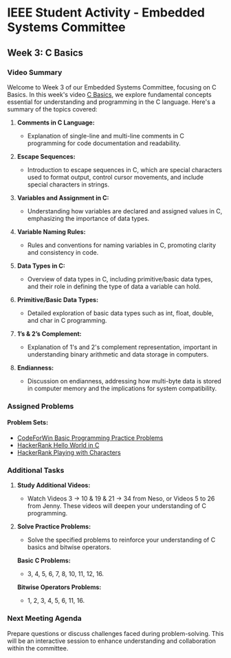 # IEEE Student Activity - Embedded Systems Committee

## Week 3: C Basics

### Video Summary

Welcome to Week 3 of our Embedded Systems Committee, focusing on C Basics. In this week's video [C Basics](https://youtu.be/gvA3MGSgalU?si=7Mzbe_qxeDXrREYp), we explore fundamental concepts essential for understanding and programming in the C language. Here's a summary of the topics covered:

1. **Comments in C Language:**
   - Explanation of single-line and multi-line comments in C programming for code documentation and readability.

2. **Escape Sequences:**
   - Introduction to escape sequences in C, which are special characters used to format output, control cursor movements, and include special characters in strings.

3. **Variables and Assignment in C:**
   - Understanding how variables are declared and assigned values in C, emphasizing the importance of data types.

4. **Variable Naming Rules:**
   - Rules and conventions for naming variables in C, promoting clarity and consistency in code.

5. **Data Types in C:**
   - Overview of data types in C, including primitive/basic data types, and their role in defining the type of data a variable can hold.

6. **Primitive/Basic Data Types:**
   - Detailed exploration of basic data types such as int, float, double, and char in C programming.

7. **1’s & 2’s Complement:**
   - Explanation of 1's and 2's complement representation, important in understanding binary arithmetic and data storage in computers.

8. **Endianness:**
   - Discussion on endianness, addressing how multi-byte data is stored in computer memory and the implications for system compatibility.

### Assigned Problems

#### Problem Sets:
- [CodeForWin Basic Programming Practice Problems](https://codeforwin.org/c-programming/basic-programming-practice-problems)
- [HackerRank Hello World in C](https://www.hackerrank.com/challenges/hello-world-c?isFullScreen=true)
- [HackerRank Playing with Characters](https://www.hackerrank.com/challenges/playing-with-characters/problem?isFullScreen=true)

### Additional Tasks

1. **Study Additional Videos:**
   - Watch Videos 3 → 10 & 19 & 21 → 34 from Neso, or Videos 5 to 26 from Jenny. These videos will deepen your understanding of C programming.

2. **Solve Practice Problems:**
   - Solve the specified problems to reinforce your understanding of C basics and bitwise operators.

   **Basic C Problems:**
   - 3, 4, 5, 6, 7, 8, 10, 11, 12, 16.

   **Bitwise Operators Problems:**
   - 1, 2, 3, 4, 5, 6, 11, 16.

### Next Meeting Agenda

Prepare questions or discuss challenges faced during problem-solving. This will be an interactive session to enhance understanding and collaboration within the committee.
